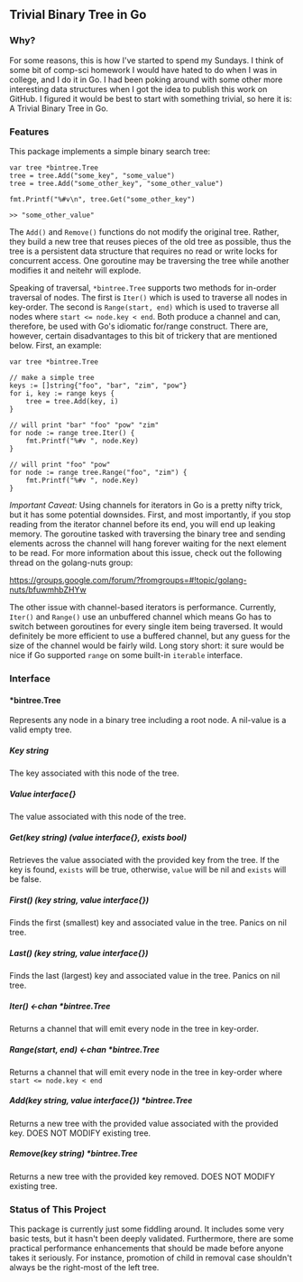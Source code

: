 ## Trivial Binary Tree in Go ##

### Why? ###

For some reasons, this is how I've started to spend my Sundays. I think of some bit of comp-sci homework
I would have hated to do when I was in college, and I do it in Go. I had been poking around with some
other more interesting data structures when I got the idea to publish this work on GitHub. I figured it
would be best to start with something trivial, so here it is: A Trivial Binary Tree in Go.

### Features ###

This package implements a simple binary search tree:

    var tree *bintree.Tree
    tree = tree.Add("some_key", "some_value")
    tree = tree.Add("some_other_key", "some_other_value")
    
    fmt.Printf("%#v\n", tree.Get("some_other_key")
    
    >> "some_other_value"

The `Add()` and `Remove()` functions do not modify the original tree. Rather, they build a new tree that
reuses pieces of the old tree as possible, thus the tree is a persistent data structure that requires no
read or write locks for concurrent access. One goroutine may be traversing the tree while another modifies
it and neitehr will explode.

Speaking of traversal, `*bintree.Tree` supports two methods for in-order traversal of nodes. The first is
`Iter()` which is used to traverse all nodes in key-order. The second is `Range(start, end)` which is used
to traverse all nodes where `start <= node.key < end`. Both produce a channel and can, therefore, be used
with Go's idiomatic for/range construct. There are, however, certain disadvantages to this bit of trickery
that are mentioned below. First, an example:
    
    var tree *bintree.Tree
    
    // make a simple tree
    keys := []string{"foo", "bar", "zim", "pow"}
    for i, key := range keys {
        tree = tree.Add(key, i)
    }

    // will print "bar" "foo" "pow" "zim"
    for node := range tree.Iter() {
    	fmt.Printf("%#v ", node.Key)
    }
    
    // will print "foo" "pow"
    for node := range tree.Range("foo", "zim") {
    	fmt.Printf("%#v ", node.Key)
    }
    
*Important Caveat:* Using channels for iterators in Go is a pretty nifty trick, but it has some potential
downsides. First, and most importantly, if you stop reading from the iterator channel before its end, you
will end up leaking memory. The goroutine tasked with traversing the binary tree and sending elements
across the channel will hang forever waiting for the next element to be read. For more information about
this issue, check out the following thread on the golang-nuts group:

https://groups.google.com/forum/?fromgroups=#!topic/golang-nuts/bfuwmhbZHYw

The other issue with channel-based iterators is performance. Currently, `Iter()` and `Range()` use an
unbuffered channel which means Go has to switch between goroutines for every single item being traversed.
It would definitely be more efficient to use a buffered channel, but any guess for the size of the channel
would be fairly wild. Long story short: it sure would be nice if Go supported `range` on some built-in
`iterable` interface.

### Interface ###

#### *bintree.Tree ####

Represents any node in a binary tree including a root node. A nil-value is a valid empty tree.

##### Key string #####

The key associated with this node of the tree.

##### Value interface{} #####

The value associated with this node of the tree.

##### Get(key string) (value interface{}, exists bool) #####

Retrieves the value associated with the provided key from the tree. If the key is found, `exists` will be
true, otherwise, `value` will be nil and `exists` will be false.

##### First() (key string, value interface{}) #####

Finds the first (smallest) key and associated value in the tree. Panics on nil tree.

##### Last() (key string, value interface{}) #####

Finds the last (largest) key and associated value in the tree. Panics on nil tree.

##### Iter() <-chan *bintree.Tree #####

Returns a channel that will emit every node in the tree in key-order.

##### Range(start, end) <-chan *bintree.Tree #####

Returns a channel that will emit every node in the tree in key-order where `start <= node.key < end`

##### Add(key string, value interface{}) *bintree.Tree #####

Returns a new tree with the provided value associated with the provided key. DOES NOT MODIFY existing
tree.

##### Remove(key string) *bintree.Tree #####

Returns a new tree with the provided key removed. DOES NOT MODIFY existing tree.


### Status of This Project ###

This package is currently just some fiddling around. It includes some very basic tests, but it hasn't been
deeply validated. Furthermore, there are some practical performance enhancements that should be made
before anyone takes it seriously. For instance, promotion of child in removal case shouldn't always be
the right-most of the left tree.
